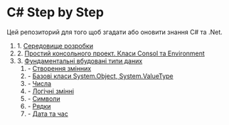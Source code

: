 # C# Step by Step

Цей репозиторий для того щоб згадати або оновити знання C# та .Net.
<ol>
<li> 1. <a href="./01 Середовище розробки">Середовище розробки</a> </li>
<li> 2. <a href="./02 Простий консольного проект. Класи Consol та Environment">Простий консольного проект. Класи Consol та Environment</a></li>
<li>3. <a href="./03 Фундаментальні вбудовані типи даних">Фундаментальні вбудовані типи даних</a>
<ol>
<li>- <a href="./03 Фундаментальні вбудовані типи даних/1 Створення змінних">Створення змінних</a></li>
<li>- <a href="./03 Фундаментальні вбудовані типи даних/2 Базові класи System.Object, System.ValueType">Базові класи System.Object, System.ValueType</a></li>
<li>- <a href="./03 Фундаментальні вбудовані типи даних/3 Числа">Числа</a></li>
<li>- <a href="./03 Фундаментальні вбудовані типи даних/4 Логічні змінні">Логічні змінні</a></li>
<li>- <a href="./03 Фундаментальні вбудовані типи даних/5 Символи">Символи</a></li>

<li>- <a href="./03 Фундаментальні вбудовані типи даних/6 Pядки">Pядки</a></li>
<li>- <a href="./03 Фундаментальні вбудовані типи даних/7 Дата та час">Дата та час</a></li>
</ol>
</li>
</ol>



